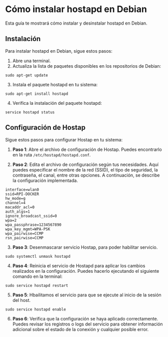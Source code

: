 # Cómo instalar hostapd en Debian

Esta guía te mostrará cómo instalar y desinstalar hostapd en Debian.

## Instalación

Para instalar hostapd en Debian, sigue estos pasos:

1. Abre una terminal.
2. Actualiza la lista de paquetes disponibles en los repositorios de Debian:
```shell
sudo apt-get update
```
3. Instala el paquete hostapd en tu sistema:
```shell
sudo apt-get install hostapd
```
4. Verifica la instalación del paquete hostapd:
```shell
service hostapd status
```
## Configuración de Hostap

Sigue estos pasos para configurar Hostap en tu sistema:

1. **Paso 1**: Abre el archivo de configuración de Hostap. Puedes encontrarlo en la ruta `/etc/hostapd/hostapd.conf`.

2. **Paso 2**: Edita el archivo de configuración según tus necesidades. Aquí puedes especificar el nombre de la red (SSID), el tipo de seguridad, la contraseña, el canal, entre otras opciones. A continuación, se describe la configuración implementada.

```shell
interface=wlan0
ssid=RPI-DOCKER
hw_mode=g
channel=4
macaddr_acl=0
auth_algs=1
ignore_broadcast_ssid=0
wpa=2
wpa_passphrase=1234567890
wpa_key_mgmt=WPA-PSK
wpa_pairwise=CCMP
rsn_pairwise=CCMP
```
3. **Paso 3**: Desenmascarar servicio Hostap, para poder habilitar servicio.
```shell
sudo systemctl unmask hostapd
```
4. **Paso 4**: Reinicia el servicio de Hostapd para aplicar los cambios realizados en la configuración. Puedes hacerlo ejecutando el siguiente comando en la terminal:
```shell
sudo service hostapd restart
```

5. **Paso 5**: Hbailitamos el servicio para que se ejecute al inicio de la sesión del host.
```shell
sudo service hostapd enable 
```
6. **Paso 6**: Verifica que la configuración se haya aplicado correctamente. Puedes revisar los registros o logs del servicio para obtener información adicional sobre el estado de la conexión y cualquier posible error. 
